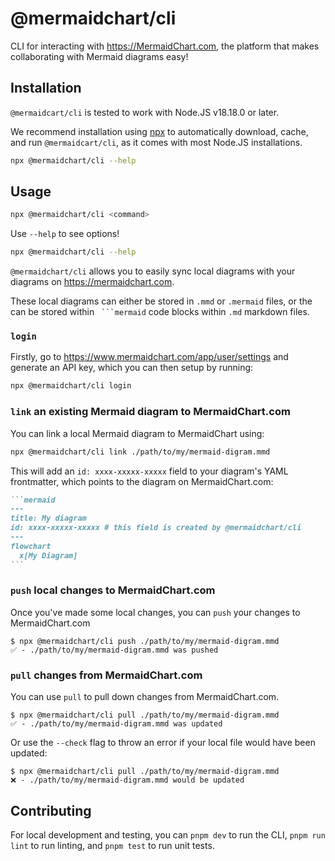 # @mermaidchart/cli

CLI for interacting with https://MermaidChart.com, the platform that makes collaborating with Mermaid diagrams easy!

## Installation

`@mermaidcart/cli` is tested to work with Node.JS v18.18.0 or later.

We recommend installation using [npx](https://docs.npmjs.com/cli/v10/commands/npx)
to automatically download, cache, and run `@mermaidcart/cli`, as it comes with
most Node.JS installations.

```bash
npx @mermaidchart/cli --help
```

## Usage

```bash
npx @mermaidchart/cli <command>
```

Use `--help` to see options!

```bash
npx @mermaidchart/cli --help
```

`@mermaidchart/cli` allows you to easily sync local diagrams with your diagrams
on https://mermaidchart.com.

These local diagrams can either be stored in `.mmd` or `.mermaid` files, or
the can be stored within ```` ```mermaid```` code blocks within `.md` markdown
files.

### `login`

Firstly, go to https://www.mermaidchart.com/app/user/settings and generate an
API key, which you can then setup by running:

```bash
npx @mermaidchart/cli login
```

### `link` an existing Mermaid diagram to MermaidChart.com

You can link a local Mermaid diagram to MermaidChart using:

```bash
npx @mermaidchart/cli link ./path/to/my/mermaid-digram.mmd
```

This will add an `id: xxxx-xxxxx-xxxxx` field to your diagram's YAML frontmatter,
which points to the diagram on MermaidChart.com:

````markdown
```mermaid
---
title: My diagram
id: xxxx-xxxxx-xxxxx # this field is created by @mermaidchart/cli
---
flowchart
  x[My Diagram]
```
````

### `push` local changes to MermaidChart.com

Once you've made some local changes, you can `push` your changes to MermaidChart.com

```console
$ npx @mermaidchart/cli push ./path/to/my/mermaid-digram.mmd
✅ - ./path/to/my/mermaid-digram.mmd was pushed
```

### `pull` changes from MermaidChart.com

You can use `pull` to pull down changes from MermaidChart.com.

```console
$ npx @mermaidchart/cli pull ./path/to/my/mermaid-digram.mmd
✅ - ./path/to/my/mermaid-digram.mmd was updated
```

Or use the `--check` flag to throw an error if your local file would have been
updated:

```console
$ npx @mermaidchart/cli pull ./path/to/my/mermaid-digram.mmd
❌ - ./path/to/my/mermaid-digram.mmd would be updated
```

## Contributing

For local development and testing, you can `pnpm dev` to run the CLI,
`pnpm run lint` to run linting, and `pnpm test` to run unit tests.
